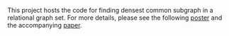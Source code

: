 This project hosts the code for finding densest common subgraph in a relational graph set. For more details, please see the following [poster](doc/poster.pdf) and the accompanying [paper](doc/ecml.pdf). 

